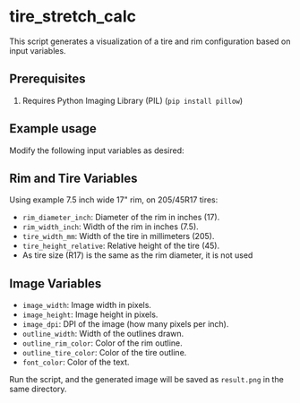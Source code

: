 # tire_stretch_calc

This script generates a visualization of a tire and rim configuration based on input variables.

## Prerequisites

1. Requires Python Imaging Library (PIL) (`pip install pillow`)

## Example usage

Modify the following input variables as desired:

## Rim and Tire Variables
Using example 7.5 inch wide 17" rim, on 205/45R17 tires:
- `rim_diameter_inch`: Diameter of the rim in inches (17).
- `rim_width_inch`: Width of the rim in inches (7.5).
- `tire_width_mm`: Width of the tire in millimeters (205).
- `tire_height_relative`: Relative height of the tire (45).
- As tire size (R17) is the same as the rim diameter, it is not used

## Image Variables

- `image_width`: Image width in pixels.
- `image_height`: Image height in pixels.
- `image_dpi`: DPI of the image (how many pixels per inch).
- `outline_width`: Width of the outlines drawn.
- `outline_rim_color`: Color of the rim outline.
- `outline_tire_color`: Color of the tire outline.
- `font_color`: Color of the text.

Run the script, and the generated image will be saved as `result.png` in the same directory.
